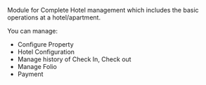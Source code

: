 Module for Complete Hotel management which includes the basic operations
at a hotel/apartment.

You can manage:

- Configure Property
- Hotel Configuration
- Manage history of Check In, Check out
- Manage Folio
- Payment
